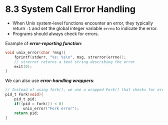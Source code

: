 # 8.3 System Call Error Handling

- When Unix system-level functions encounter an error, they typically return `-1` and set the global integer variable `errno` to indicate the error.
- Programs should always check for errors.

Example of ***error-reporting function***:

```c
void unix_error(char *msg){
    fprintf(stderr, "%s: %s\n", msg, strerror(errno));
    // strerror returns a text string describing the error
    exit(0);
}
```

We can also use ***error-handling wrappers***:

```c
// Instead of using fork(), we use a wrapped Fork() that checks for errors
pid_t Fork(void){
    pid_t pid;
    if((pid = fork()) < 0)
        unix_error("Fork error");
    return pid;
}
```